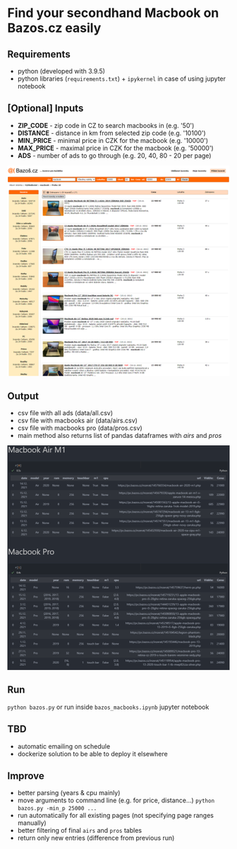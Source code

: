 # Find your secondhand Macbook on Bazos.cz easily

## Requirements
* python (developed with 3.9.5)
* python libraries (`requirements.txt`) + `ipykernel` in case of using jupyter notebook

## [Optional] Inputs
* **ZIP_CODE** - zip code in CZ to search macbooks in (e.g. '50')
* **DISTANCE** - distance in km from selected zip code (e.g. '10100')
* **MIN_PRICE** - minimal price in CZK for the macbook (e.g. '10000')
* **MAX_PRICE** - maximal price in CZK for the macbook (e.g. '50000')
* **ADS** - number of ads to go through (e.g. 20, 40, 80 - 20 per page)

![Bazos ads preview](/img/bazos.png "Bazos preview")

## Output
* csv file with all ads (data/all.csv)
* csv file with macbooks air (data/airs.csv)
* csv file with macbooks pro (data/pros.csv)
* main method also returns list of pandas dataframes with *airs* and *pros* 

![Script output preview](/img/output.png "Script output preview")

## Run
`python bazos.py` or run inside `bazos_macbooks.ipynb` jupyter notebook

## TBD
* automatic emailing on schedule
* dockerize solution to be able to deploy it elsewhere

## Improve
* better parsing (years & cpu mainly)
* move arguments to command line (e.g. for price, distance...) `python bazos.py -min_p 25000 ...`
* run automatically for all existing pages (not specifying page ranges manually)
* better filtering of final `airs` and `pros` tables
* return only new entries (difference from previous run)